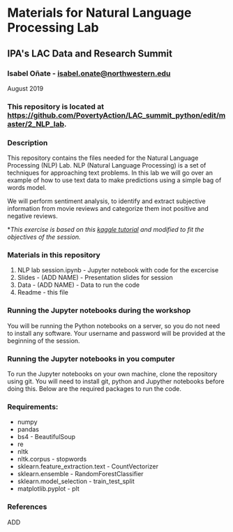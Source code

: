 # Materials for Natural Language Processing Lab
## IPA's LAC Data and Research Summit

### Isabel Oñate - isabel.onate@northwestern.edu
August 2019

### This repository is located at https://github.com/PovertyAction/LAC_summit_python/edit/master/2_NLP_lab.

### Description

This repository contains the files needed for the  Natural Language Processing (NLP) Lab. NLP (Natural Language Processing) is a set of techniques for approaching text problems. In this lab we will go over an example of how to use text data to make predictions using a simple bag of words model. 

We will perform sentiment analysis, to identify and extract subjective information from movie reviews and categorize them inot positive and negative reviews.

*_This exercise is based on this <a href="https://www.kaggle.com/c/word2vec-nlp-tutorial/overview">kaggle tutorial</a> and modified to fit the objectives of the session._

### Materials in this repository
1) NLP lab session.ipynb - Jupyter notebook with code for the excercise
2) Slides - (ADD NAME) - Presentation slides for session
3) Data - (ADD NAME) - Data to run the code
4) Readme - this file

### Running the Jupyter notebooks during the workshop
You will be running the Python notebooks on a server, so you do not need to install any software. Your username
and password will be provided at the beginning of the session.

### Running the Jupyter notebooks in you computer
To run the Jupyter notebooks on your own machine, clone the repository using git. You will need to install
git, python and Jupyther notebooks before doing this. Below are the required packages to run the code.

### Requirements:
 * numpy
 * pandas
 * bs4 - BeautifulSoup 
 * re 
 * nltk
 * nltk.corpus - stopwords
 * sklearn.feature_extraction.text - CountVectorizer 
 * sklearn.ensemble - RandomForestClassifier 
 * sklearn.model_selection - train_test_split 
 * matplotlib.pyplot - plt
 
 ### References 
 ADD
 
